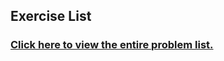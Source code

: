## Exercise List

### <a href="https://challenge.makerpass.com/" target="_blank">Click here to view the entire problem list.</a>
